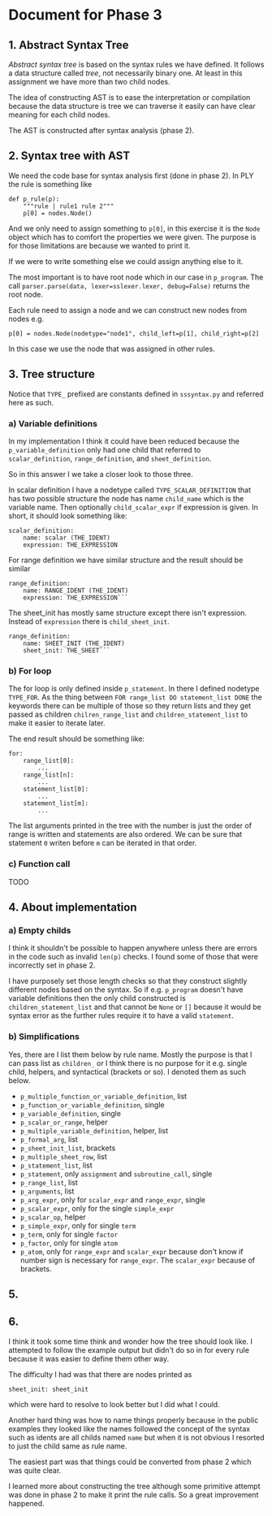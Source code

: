 # Document for Phase 3

## 1. Abstract Syntax Tree

_Abstract syntax tree_ is based on the syntax rules we have defined.
It follows a data structure called _tree_, not necessarily binary one.
At least in this assignment we have more than two child nodes.

The idea of constructing AST is to ease the interpretation or compilation because
the data structure is tree we can traverse it easily can have clear meaning for each child nodes.

The AST is constructed after syntax analysis (phase 2). 

## 2. Syntax tree with AST

We need the code base for syntax analysis first (done in phase 2).
In PLY the rule is something like

```
def p_rule(p):
    """rule | rule1 rule 2"""
    p[0] = nodes.Node()
```

And we only need to assign something to `p[0]`, in this exercise it
is the `Node` object which has to comfort the properties we were given.
The purpose is for those limitations are because we wanted to print it.

If we were to write something else we could assign anything else to it.

The most important is to have root node which in our case in `p_program`.
The call `parser.parse(data, lexer=sslexer.lexer, debug=False)` returns the
root node.

Each rule need to assign a node and we can construct new nodes from nodes e.g. 

```
p[0] = nodes.Node(nodetype="node1", child_left=p[1], child_right=p[2]
```

In this case we use the node that was assigned in other rules.

## 3. Tree structure

Notice that `TYPE_` prefixed are constants defined in `sssyntax.py` and referred here as such.

### a) Variable definitions

In my implementation I think it could have been reduced because the `p_variable_definition` only
had one child that referred to `scalar_definition`, `range_definition`, and `sheet_definition`.

So in this answer I we take a closer look to those three.

In scalar definition I have a nodetype called `TYPE_SCALAR_DEFINITION` that has two possible structure
the node has name `child_name` which is the variable name. Then optionally `child_scalar_expr` if expression
is given. In short, it should look something like:

```
scalar_definition:
    name: scalar (THE_IDENT)
    expression: THE_EXPRESSION
```

For range definition we have similar structure and the result should be similar

```
range_definition:
    name: RANGE_IDENT (THE_IDENT)
    expression: THE_EXPRESSION```
```

The sheet_init has mostly same structure except there isn't expression. 
Instead of `expression` there is `child_sheet_init`.

```
range_definition:
    name: SHEET_INIT (THE_IDENT)
    sheet_init: THE_SHEET```
```

### b) For loop

The for loop is only defined inside `p_statement`. In there I defined
nodetype `TYPE_FOR`. As the thing between `FOR range_list DO statement_list DONE` the
keywords there can be multiple of those so they return lists and they get passed as children
`chilren_range_list` and `children_statement_list` to make it easier to iterate later.

The end result should be something like:

```
for:
    range_list[0]: 
        ...
    range_list[n]:
        ...
    statement_list[0]:
        ...
    statement_list[m]:
        ...
```

The list arguments printed in the tree with the number is just the order of range is written and statements are also ordered.
We can be sure that statement `0` writen before `m` can be iterated in that order.

### c) Function call

TODO

## 4. About implementation
   
### a) Empty childs

I think it shouldn't be possible to happen anywhere unless there are errors in the code
such as invalid `len(p)` checks. I found some of those that were incorrectly set in phase 2.

I have purposely set those length checks so that they construct slightly different nodes based on 
the syntax. So if e.g. `p_program` doesn't have variable definitions then the only child constructed is `children_statement_list` and
that cannot be `None` or `[]` because it would be syntax error as the further rules require it to have a valid `statement`.

### b) Simplifications

Yes, there are I list them below by rule name. Mostly the purpose is that I can pass list as `children_` or
I think there is no purpose for it e.g. single child, helpers, and syntactical (brackets or so).
I denoted them as such below.

- `p_multiple_function_or_variable_definition`, list
- `p_function_or_variable_definition`, single
- `p_variable_definition`, single
- `p_scalar_or_range`, helper
- `p_multiple_variable_definition`, helper, list
- `p_formal_arg`, list
- `p_sheet_init_list`, brackets
- `p_multiple_sheet_row`, list
- `p_statement_list`, list
- `p_statement`, only `assignment` and `subroutine_call`, single
- `p_range_list`, list
- `p_arguments`, list
- `p_arg_expr`, only for `scalar_expr` and `range_expr`, single
- `p_scalar_expr`, only for the single `simple_expr`
- `p_scalar_op`, helper
- `p_simple_expr`, only for single `term`
- `p_term`, only for single `factor`
- `p_factor`, only for single `atom`
- `p_atom`, only for `range_expr` and `scalar_expr` because don't know if number sign is necessary for `range_expr`. The `scalar_expr` because of brackets.

## 5.

## 6.

I think it took some time think and wonder how the tree should look like.
I attempted to follow the example output but didn't do so in for every rule because it was
easier to define them other way.

The difficulty I had was that there are nodes printed as

```
sheet_init: sheet_init
```

which were hard to resolve to look better but I did what I could.

Another hard thing was how to name things properly because in the public examples
they looked like the names followed the concept of the syntax such as idents are all childs named `name` but
when it is not obvious I resorted to just the child same as rule name.

The easiest part was that things could be converted from phase 2 which was quite clear.

I learned more about constructing the tree although some primitive attempt was done in phase 2 to make it print the rule calls.
So a great improvement happened.
